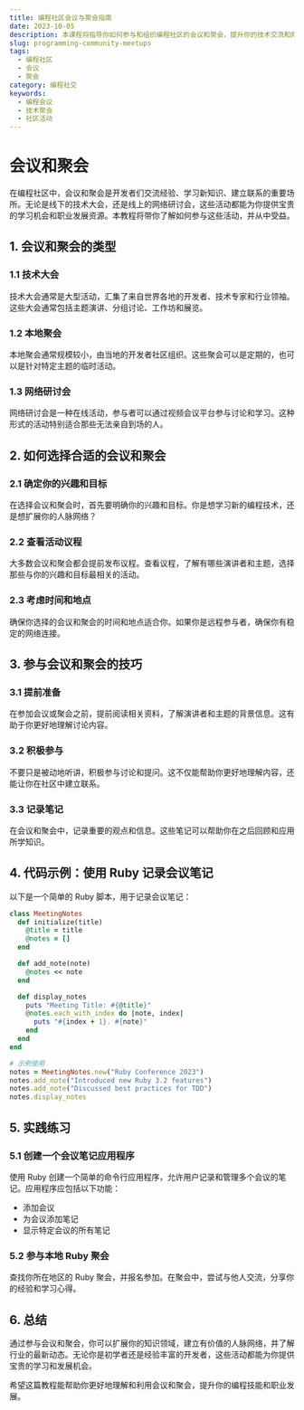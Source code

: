 ```yaml
---
title: 编程社区会议与聚会指南
date: 2023-10-05
description: 本课程将指导你如何参与和组织编程社区的会议和聚会，提升你的技术交流和网络拓展能力。
slug: programming-community-meetups
tags:
  - 编程社区
  - 会议
  - 聚会
category: 编程社交
keywords:
  - 编程会议
  - 技术聚会
  - 社区活动
---
```


# 会议和聚会

在编程社区中，会议和聚会是开发者们交流经验、学习新知识、建立联系的重要场所。无论是线下的技术大会，还是线上的网络研讨会，这些活动都能为你提供宝贵的学习机会和职业发展资源。本教程将带你了解如何参与这些活动，并从中受益。

## 1. 会议和聚会的类型

### 1.1 技术大会
技术大会通常是大型活动，汇集了来自世界各地的开发者、技术专家和行业领袖。这些大会通常包括主题演讲、分组讨论、工作坊和展览。

### 1.2 本地聚会
本地聚会通常规模较小，由当地的开发者社区组织。这些聚会可以是定期的，也可以是针对特定主题的临时活动。

### 1.3 网络研讨会
网络研讨会是一种在线活动，参与者可以通过视频会议平台参与讨论和学习。这种形式的活动特别适合那些无法亲自到场的人。

## 2. 如何选择合适的会议和聚会

### 2.1 确定你的兴趣和目标
在选择会议和聚会时，首先要明确你的兴趣和目标。你是想学习新的编程技术，还是想扩展你的人脉网络？

### 2.2 查看活动议程
大多数会议和聚会都会提前发布议程。查看议程，了解有哪些演讲者和主题，选择那些与你的兴趣和目标最相关的活动。

### 2.3 考虑时间和地点
确保你选择的会议和聚会的时间和地点适合你。如果你是远程参与者，确保你有稳定的网络连接。

## 3. 参与会议和聚会的技巧

### 3.1 提前准备
在参加会议或聚会之前，提前阅读相关资料，了解演讲者和主题的背景信息。这有助于你更好地理解讨论内容。

### 3.2 积极参与
不要只是被动地听讲，积极参与讨论和提问。这不仅能帮助你更好地理解内容，还能让你在社区中建立联系。

### 3.3 记录笔记
在会议和聚会中，记录重要的观点和信息。这些笔记可以帮助你在之后回顾和应用所学知识。

## 4. 代码示例：使用 Ruby 记录会议笔记

以下是一个简单的 Ruby 脚本，用于记录会议笔记：

```ruby
class MeetingNotes
  def initialize(title)
    @title = title
    @notes = []
  end

  def add_note(note)
    @notes << note
  end

  def display_notes
    puts "Meeting Title: #{@title}"
    @notes.each_with_index do |note, index|
      puts "#{index + 1}. #{note}"
    end
  end
end

# 示例使用
notes = MeetingNotes.new("Ruby Conference 2023")
notes.add_note("Introduced new Ruby 3.2 features")
notes.add_note("Discussed best practices for TDD")
notes.display_notes
```

## 5. 实践练习

### 5.1 创建一个会议笔记应用程序
使用 Ruby 创建一个简单的命令行应用程序，允许用户记录和管理多个会议的笔记。应用程序应包括以下功能：
- 添加会议
- 为会议添加笔记
- 显示特定会议的所有笔记

### 5.2 参与本地 Ruby 聚会
查找你所在地区的 Ruby 聚会，并报名参加。在聚会中，尝试与他人交流，分享你的经验和学习心得。

## 6. 总结

通过参与会议和聚会，你可以扩展你的知识领域，建立有价值的人脉网络，并了解行业的最新动态。无论你是初学者还是经验丰富的开发者，这些活动都能为你提供宝贵的学习和发展机会。

希望这篇教程能帮助你更好地理解和利用会议和聚会，提升你的编程技能和职业发展。
